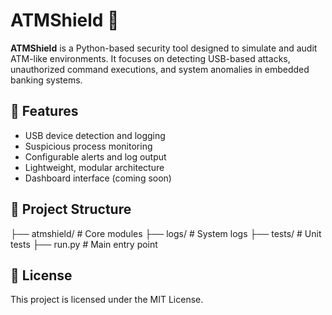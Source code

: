 # ATMShield 🔐

**ATMShield** is a Python-based security tool designed to simulate and audit ATM-like environments. It focuses on detecting USB-based attacks, unauthorized command executions, and system anomalies in embedded banking systems.

## 🚀 Features
- USB device detection and logging
- Suspicious process monitoring
- Configurable alerts and log output
- Lightweight, modular architecture
- Dashboard interface (coming soon)

## 📁 Project Structure
├── atmshield/ # Core modules
├── logs/ # System logs
├── tests/ # Unit tests
├── run.py # Main entry point


## 📜 License
This project is licensed under the MIT License.

